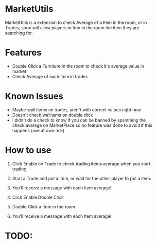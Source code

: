 # MarketUtils
MarketUtils is a extension to check Average of a Item in the room, or in Trades, soon will allow players to find in the room the item they are searching for.

# Features
- Double Click a Furniture in the room to check it's average value in market
- Check Average of each item in trades

# Known Issues
- Maybe wall items on trades, aren't with correct values right now
- Doesn't check wallitems on double click
- I didn't do a check to know if you can be banned by spamming the check average on MarketPlace so no feature was done to avoid if this happens (use at own risk)

# How to use
1. Click Enable on Trade to check trading items average when you start trading
2. Start a Trade and put a item, or wait for the other player to put a item.
3. You'll receive a message with each Item average!

1. Click Enable Double Click
2. Double Click a Item in the room
3. You'll receive a message with each Item average!

# TODO:
